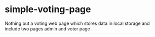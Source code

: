 # simple-voting-page
Nothing but a voting web page which stores data in local storage and include two pages admin and voter page
